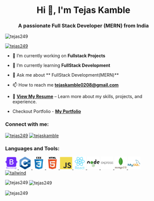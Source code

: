 <h1 align="center">Hi 👋, I'm Tejas Kamble</h1>
<h3 align="center">A passionate Full Stack Developer (MERN) from India</h3>

<p align="left"> <img src="https://komarev.com/ghpvc/?username=tejas249&label=Profile%20views&color=0e75b6&style=flat" alt="tejas249" /> </p>

<p align="left"> <a href="https://github.com/ryo-ma/github-profile-trophy"><img src="https://github-profile-trophy.vercel.app/?username=tejas249" alt="tejas249" /></a> </p>

- 🔭 I’m currently working on **Fullstack Projects**

- 🌱 I’m currently learning **FullStack Development**

- 💬 Ask me about ** FullStack Development(MERN)**

- 📫 How to reach me **tejaskamble0208@gmail.com**

- 📄 **[View My Resume](https://drive.google.com/file/d/1k8r7XOvk8ItfrTrdvaCnliBmOQ78gaBO/view?usp=sharing)** – Learn more about my skills, projects, and experience.

- Checkout Portfolio - **[My Portfolio](https://tejasscodes.netlify.app)**

<h3 align="left">Connect with me:</h3>
<p align="left">
<a href="https://linkedin.com/in/tejas249" target="blank"><img align="center" src="https://raw.githubusercontent.com/rahuldkjain/github-profile-readme-generator/master/src/images/icons/Social/linked-in-alt.svg" alt="tejas249" height="30" width="40" /></a>
<a href="https://www.leetcode.com/tejaskamble" target="blank"><img align="center" src="https://raw.githubusercontent.com/rahuldkjain/github-profile-readme-generator/master/src/images/icons/Social/leet-code.svg" alt="tejaskamble" height="30" width="40" /></a>
</p>

<h3 align="left">Languages and Tools:</h3>
<p align="left">
<a href="https://getbootstrap.com" target="_blank" rel="noreferrer"> <img src="https://raw.githubusercontent.com/devicons/devicon/master/icons/bootstrap/bootstrap-plain-wordmark.svg" alt="bootstrap" width="40" height="40"/> </a>
<a href="https://www.w3schools.com/cpp/" target="_blank" rel="noreferrer"> <img src="https://raw.githubusercontent.com/devicons/devicon/master/icons/cplusplus/cplusplus-original.svg" alt="cplusplus" width="40" height="40"/> </a>
<a href="https://www.w3schools.com/css/" target="_blank" rel="noreferrer"> <img src="https://raw.githubusercontent.com/devicons/devicon/master/icons/css3/css3-original-wordmark.svg" alt="css3" width="40" height="40"/> </a>
<a href="https://www.w3.org/html/" target="_blank" rel="noreferrer"> <img src="https://raw.githubusercontent.com/devicons/devicon/master/icons/html5/html5-original-wordmark.svg" alt="html5" width="40" height="40"/> </a>
<a href="https://developer.mozilla.org/en-US/docs/Web/JavaScript" target="_blank" rel="noreferrer"> <img src="https://raw.githubusercontent.com/devicons/devicon/master/icons/javascript/javascript-original.svg" alt="javascript" width="40" height="40"/> </a>
<a href="https://reactjs.org/" target="_blank" rel="noreferrer"> <img src="https://raw.githubusercontent.com/devicons/devicon/master/icons/react/react-original-wordmark.svg" alt="react" width="40" height="40"/> </a>
<a href="https://nodejs.org/" target="_blank" rel="noreferrer"> <img src="https://raw.githubusercontent.com/devicons/devicon/master/icons/nodejs/nodejs-original-wordmark.svg" alt="nodejs" width="40" height="40"/> </a>
<a href="https://expressjs.com/" target="_blank" rel="noreferrer"> <img src="https://raw.githubusercontent.com/devicons/devicon/master/icons/express/express-original-wordmark.svg" alt="expressjs" width="40" height="40"/> </a>
<a href="https://www.mongodb.com/" target="_blank" rel="noreferrer"> <img src="https://raw.githubusercontent.com/devicons/devicon/master/icons/mongodb/mongodb-original-wordmark.svg" alt="mongodb" width="40" height="40"/> </a>
<a href="https://www.mysql.com/" target="_blank" rel="noreferrer"> <img src="https://raw.githubusercontent.com/devicons/devicon/master/icons/mysql/mysql-original-wordmark.svg" alt="mysql" width="40" height="40"/> </a>
<a href="https://tailwindcss.com/" target="_blank" rel="noreferrer"> <img src="https://www.vectorlogo.zone/logos/tailwindcss/tailwindcss-icon.svg" alt="tailwind" width="40" height="40"/> </a>
</p>

<p><img align="left" src="https://github-readme-stats.vercel.app/api/top-langs?username=tejas249&show_icons=true&locale=en&layout=compact" alt="tejas249" /></p>

<p>&nbsp;<img align="center" src="https://github-readme-stats.vercel.app/api?username=tejas249&show_icons=true&locale=en" alt="tejas249" /></p>

<p><img align="center" src="https://github-readme-streak-stats.herokuapp.com/?user=tejas249&" alt="tejas249" /></p>


